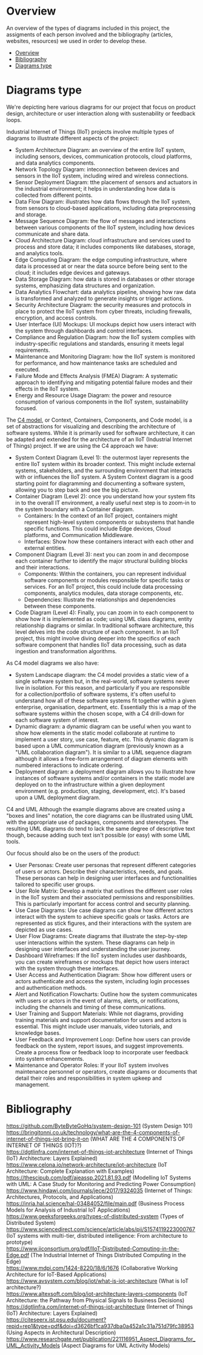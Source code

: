 # Overview
An overview of the types of diagrams included in this project, the assigments of each person involved and the bibliography (articles, websites, resources) we used in order to develop these.

- [Overview](#overview)
- [Bibliography](#bibliography)
- [Diagrams type](#diagrams-type)

# Diagrams type
We're depicting here various diagrams for our project that focus on product design, architecture or user interaction along with sustenability or feedback loops.

Industrial Internet of Things (IIoT) projects involve multiple types of diagrams to illustrate different aspects of the project:
- System Architecture Diagram: an overview of the entire IIoT system, including sensors, devices, communication protocols, cloud platforms, and data analytics components.
- Network Topology Diagram: inteconnection between devices and sensors in the IIoT system, including wired and wireless connections.
- Sensor Deployment Diagram: tthe placement of sensors and actuators in the industrial environment; it helps in understanding how data is collected from different points.
- Data Flow Diagram: illustrates how data flows through the IIoT system, from sensors to cloud-based applications, including data preprocessing and storage.
- Message Sequence Diagram: the flow of messages and interactions between various components of the IIoT system, including how devices communicate and share data.
- Cloud Architecture Diagram: cloud infrastructure and services used to process and store data; it includes components like databases, storage, and analytics tools.
- Edge Computing Diagram: the edge computing infrastructure, where data is processed at or near the data source before being sent to the cloud; it includes edge devices and gateways.
- Data Storage Diagram: how data is stored in databases or other storage systems, emphasizing data structures and organization.
- Data Analytics Flowchart: data analytics pipeline, showing how raw data is transformed and analyzed to generate insights or trigger actions.
- Security Architecture Diagram: the security measures and protocols in place to protect the IIoT system from cyber threats, including firewalls, encryption, and access controls.
- User Interface (UI) Mockups: UI mockups depict how users interact with the system through dashboards and control interfaces.
- Compliance and Regulation Diagram: how the IIoT system complies with industry-specific regulations and standards, ensuring it meets legal requirements.
- Maintenance and Monitoring Diagram: how the IIoT system is monitored for performance, and how maintenance tasks are scheduled and executed.
- Failure Mode and Effects Analysis (FMEA) Diagram: A systematic approach to identifying and mitigating potential failure modes and their effects in the IIoT system.
- Energy and Resource Usage Diagram: the power and resource consumption of various components in the IIoT system, sustainability focused.

The [C4 model](https://c4model.com), or Context, Containers, Components, and Code model, is a set of abstractions for visualizing and describing the architecture of software systems. While it is primarily used for software architecture, it can be adapted and extended for the architecture of an IIoT (Industrial Internet of Things) project. If we are using the C4 approach we have:
- System Context Diagram (Level 1): the outermost layer represents the entire IIoT system within its broader context. This might include external systems, stakeholders, and the surrounding environment that interacts with or influences the IIoT system. A System Context diagram is a good starting point for diagramming and documenting a software system, allowing you to step back and see the big picture.
- Container Diagram (Level 2): once you understand how your system fits in to the overall IT environment, a really useful next step is to zoom-in to the system boundary with a Container diagram.
    - Containers: In the context of an IIoT project, containers might represent high-level system components or subsystems that handle specific functions. This could include Edge devices, Cloud platforms, and Communication Middleware.
    - Interfaces: Show how these containers interact with each other and external entities.
- Component Diagram (Level 3): next you can zoom in and decompose each container further to identify the major structural building blocks and their interactions.
    - Components: Within the containers, you can represent individual software components or modules responsible for specific tasks or services. For an IIoT project, this could include data processing components, analytics modules, data storage components, etc.
    - Dependencies: Illustrate the relationships and dependencies between these components.
- Code Diagram (Level 4): Finally, you can zoom in to each component to show how it is implemented as code; using UML class diagrams, entity relationship diagrams or similar. In traditional software architecture, this level delves into the code structure of each component. In an IIoT project, this might involve diving deeper into the specifics of each software component that handles IIoT data processing, such as data ingestion and transformation algorithms.

As C4 model diagrams we also have:
- System Landscape diagram: the C4 model provides a static view of a single software system but, in the real-world, software systems never live in isolation. For this reason, and particularly if you are responsible for a collection/portfolio of software systems, it's often useful to understand how all of these software systems fit together within a given enterprise, organisation, department, etc. Essentially this is a map of the software systems within the chosen scope, with a C4 drill-down for each software system of interest.
- Dynamic diagram: a dynamic diagram can be useful when you want to show how elements in the static model collaborate at runtime to implement a user story, use case, feature, etc. This dynamic diagram is based upon a UML communication diagram (previously known as a "UML collaboration diagram"). It is similar to a UML sequence diagram although it allows a free-form arrangement of diagram elements with numbered interactions to indicate ordering.
- Deployment diagram: a deployment diagram allows you to illustrate how instances of software systems and/or containers in the static model are deployed on to the infrastructure within a given deployment environment (e.g. production, staging, development, etc). It's based upon a UML deployment diagram.

C4 and UML
Although the example diagrams above are created using a "boxes and lines" notation, the core diagrams can be illustrated using UML with the appropriate use of packages, components and stereotypes. The resulting UML diagrams do tend to lack the same degree of descriptive text though, because adding such text isn't possible (or easy) with some UML tools.

Our focus should also be on the users of the product:
- User Personas: Create user personas that represent different categories of users or actors. Describe their characteristics, needs, and goals. These personas can help in designing user interfaces and functionalities tailored to specific user groups.
- User Role Matrix: Develop a matrix that outlines the different user roles in the IIoT system and their associated permissions and responsibilities. This is particularly important for access control and security planning.
- Use Case Diagrams: Use case diagrams can show how different actors interact with the system to achieve specific goals or tasks. Actors are represented as stick figures, and their interactions with the system are depicted as use cases.
- User Flow Diagrams: Create diagrams that illustrate the step-by-step user interactions within the system. These diagrams can help in designing user interfaces and understanding the user journey.
- Dashboard Wireframes: If the IIoT system includes user dashboards, you can create wireframes or mockups that depict how users interact with the system through these interfaces.
- User Access and Authentication Diagram: Show how different users or actors authenticate and access the system, including login processes and authentication methods.
- Alert and Notification Flowcharts: Outline how the system communicates with users or actors in the event of alarms, alerts, or notifications, including the channels and timing of these communications.
- User Training and Support Materials: While not diagrams, providing training materials and support documentation for users and actors is essential. This might include user manuals, video tutorials, and knowledge bases.
- User Feedback and Improvement Loop: Define how users can provide feedback on the system, report issues, and suggest improvements. Create a process flow or feedback loop to incorporate user feedback into system enhancements.
- Maintenance and Operator Roles: If your IIoT system involves maintenance personnel or operators, create diagrams or documents that detail their roles and responsibilities in system upkeep and management.

# Bibliography
https://github.com/ByteByteGoHq/system-design-101 (System Design 101)\
https://bringitonni.co.uk/technology/what-are-the-4-components-of-internet-of-things-iot-bring-it-on (WHAT ARE THE 4 COMPONENTS OF INTERNET OF THINGS (IOT)?)\
https://dgtlinfra.com/internet-of-things-iot-architecture (Internet of Things (IoT) Architecture: Layers Explained)\
https://www.celona.io/network-architecture/iot-architecture (IoT Architecture: Complete Explanation with Examples)\
https://thescipub.com/pdf/ajeassp.2021.81.93.pdf (Modelling IoT Systems with UML: A Case Study for Monitoring and Predicting Power Consumption)\
https://www.hindawi.com/journals/jece/2017/9324035 (Internet of Things: Architectures, Protocols, and Applications)\
https://inria.hal.science/hal-03484052/file/main.pdf (Business Process Models for Analysis of Industrial IoT Applications)\
https://www.geeksforgeeks.org/types-of-distributed-system (Types of Distributed System)\
https://www.sciencedirect.com/science/article/abs/pii/S1574119223000767 (IoT systems with multi-tier, distributed intelligence: From architecture to prototype)\
https://www.iiconsortium.org/pdf/IIoT-Distributed-Computing-in-the-Edge.pdf (The Industrial Internet of Things  Distributed Computing in the Edge)\
https://www.mdpi.com/1424-8220/18/6/1676 (Collaborative Working Architecture for IoT-Based Applications)\
https://www.avsystem.com/blog/iot/what-is-iot-architecture (What is IoT architecture?)\
https://www.altexsoft.com/blog/iot-architecture-layers-components (IoT Architecture: the Pathway from Physical Signals to Business Decisions)\
https://dgtlinfra.com/internet-of-things-iot-architecture (Internet of Things (IoT) Architecture: Layers Explained)
https://citeseerx.ist.psu.edu/document?repid=rep1&type=pdf&doi=d3626bf1ca937dba0a452a1c31a751d79fc38953 (Using Aspects in Architectural Description)
https://www.researchgate.net/publication/221116951_Aspect_Diagrams_for_UML_Activity_Models (Aspect Diagrams for UML Activity Models)
